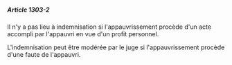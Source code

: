 ##### Article 1303-2

Il n'y a pas lieu à indemnisation si l'appauvrissement procède d'un acte accompli par l'appauvri en vue d'un profit personnel.

L'indemnisation peut être modérée par le juge si l'appauvrissement procède d'une faute de l'appauvri.

